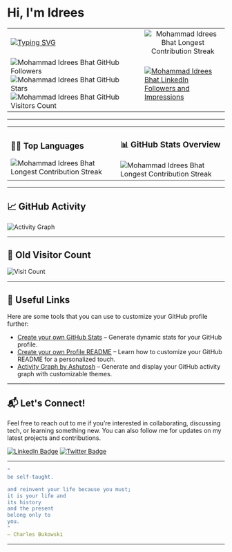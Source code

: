# Hi, I'm Idrees


<table>
  <tr>
    <td>
      <a href="https://www.linkedin.com/in/midreesbhat" target="_blank">
  <img src="https://readme-typing-svg.herokuapp.com?font=Montserrat&weight=500&size=20&duration=2500&pause=1000&color=AAD100&width=435&lines=Tech+Skills+Trainer;AI/ML+Consultant;UI/UX+Trainer;Data+Analytics+Trainer!" alt="Typing SVG"/>
</a>
    </td>
    <td colspan="2" align="center">
      <img src="https://streak-stats.demolab.com?user=DevIdrees&theme=merko&hide_border=true&exclude_days=Sun%2CMon%2CSat" alt="Mohammad Idrees Bhat Longest Contribution Streak"/>
    </td>
  </tr>
  <tr>
      <td>
        <img src="https://img.shields.io/github/followers/DevIdrees?label=Followers&style=social" alt="Mohammad Idrees Bhat GitHub Followers"/>
        <img src="https://img.shields.io/github/stars/DevIdrees?label=Stars&style=social" alt="Mohammad Idrees Bhat GitHub Stars"/>
        <img src="https://komarev.com/ghpvc/?username=DevIdrees&label=Visitors&color=brightgreen" alt="Mohammad Idrees Bhat GitHub Visitors Count"/>
      </td>
    <td>
      <a href="https://www.linkedin.com/in/midreesbhat" target="_blank">
    <img src="https://img.shields.io/badge/LinkedIn-600+_Followers-%230A66C2?style=for-the-badge&logo=linkedin&logoColor=white&labelColor=111E68" alt="Mohammad Idrees Bhat LinkedIn Followers and Impressions"/>
</a>
    </td>
  </tr>
</table>

---

<table>
  <tr>
    <td>
    <h3>🧑‍💻 Top Languages</h3>
      <img src="https://github-readme-stats.vercel.app/api/top-langs/?username=devidrees&theme=merko&show_icons=true&hide_border=true&layout=compact" alt="Mohammad Idrees Bhat Longest Contribution Streak"/>
    </td> 
    <td>
     <h3> 📊 GitHub Stats Overview </h3> 
     <img src="https://github-readme-stats.vercel.app/api?username=devidrees&show_icons=true&count_private=true&theme=merko&hide_border=true" alt="Mohammad Idrees Bhat Longest Contribution Streak"/>
    </td>
  </tr>
</table>

---

## 📈 GitHub Activity

![Activity Graph](https://github-readme-activity-graph.vercel.app/graph?username=devidrees&theme=merko&hide_border=true)


---

## 👀 Old Visitor Count

![Visit Count](https://visitcount.itsvg.in/api?id=devidrees&icon=0&color=0)


---

## 🔗 Useful Links

Here are some tools that you can use to customize your GitHub profile further:

- [Create your own GitHub Stats](https://gh-stats-gen.vercel.app/) – Generate dynamic stats for your GitHub profile.
- [Create your own Profile README](https://docs.github.com/en/account-and-profile/setting-up-and-managing-your-github-profile/customizing-your-profile/managing-your-profile-readme) – Learn how to customize your GitHub README for a personalized touch.
- [Activity Graph by Ashutosh](https://github.com/ashutosh00710/github-readme-activity-graph) – Generate and display your GitHub activity graph with customizable themes.

---

## 📬 Let's Connect!

Feel free to reach out to me if you’re interested in collaborating, discussing tech, or learning something new. You can also follow me for updates on my latest projects and contributions.

[![LinkedIn Badge](https://img.shields.io/badge/LinkedIn-Idrees-blue?logo=linkedin&logoColor=white)](https://www.linkedin.com/in/midreesbhat)
[![Twitter Badge](https://img.shields.io/badge/Twitter-Idrees-blue?logo=twitter&logoColor=white)](https://twitter.com/_midreesbhat)

---
```yml
"
be self-taught.

and reinvent your life because you must;
it is your life and
its history
and the present
belong only to
you.
"
— Charles Bukowski
```

---

